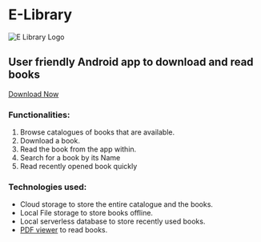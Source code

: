# E-Library  
![E Library Logo](/images/elib-logo.png)
## User friendly Android app to download and read books  
[Download Now](https://elibgithub.github.io)  
### Functionalities:  
1. Browse catalogues of books that are available.
2. Download a book.
3. Read the book from the app within.
4. Search for a book by its Name
5. Read recently opened book quickly
### Technologies used:
* Cloud storage to store the entire catalogue and the books.
* Local File storage to store books offline.
* Local serverless database to store recently used books.
* [PDF viewer](https://github.com/barteksc/AndroidPdfViewer) to read books.
